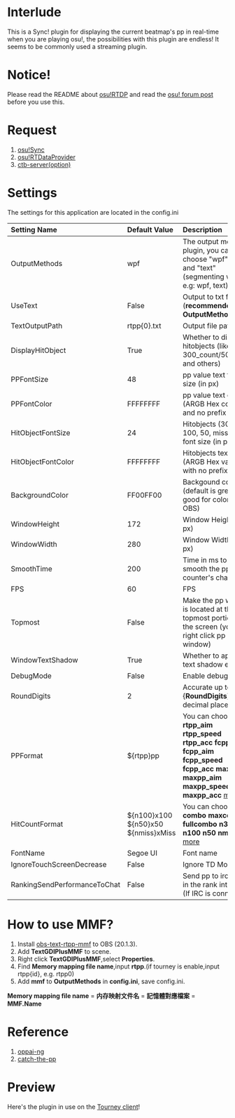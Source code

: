 # Interlude
This is a Sync! plugin for displaying the current beatmap's pp in real-time when you are playing osu!, the possibilities with this plugin are endless! It seems to be commonly used a streaming plugin.

# Notice!
Please read the README about [osu!RTDP](https://github.com/KedamaOvO/OsuRTDataProvider-Release) and read the [osu! forum post](https://osu.ppy.sh/community/forums/topics/685031) before you use this.

# Request 
1. [osu!Sync](https://github.com/Deliay/osuSync)
2. [osu!RTDataProvider](https://github.com/KedamaOvO/OsuRTDataProvider-Release)
3. [ctb-server(option)](https://github.com/OsuSync/RealTimePPDisplayer/releases/download/v1.5.0/ctb-server.7z)

# Settings
The settings for this application are located in the config.ini<br>

| Setting Name  | Default Value | Description |
|:------------- |:-------------|:-----|
| OutputMethods | wpf | The output mode of plugin, you can choose "wpf","mmf" and "text" (segmenting with ',' e.g: wpf, text) |
| UseText  | False | Output to txt file (**recommended OutputMethods**) |
| TextOutputPath  | rtpp{0}.txt |  Output file path |
| DisplayHitObject | True  | Whether to display hitobjects (like 300_count/50_count and others) |
| PPFontSize | 48 | pp value text font size (in px) |
| PPFontColor | FFFFFFFF | pp value text color (ARGB Hex  code and no prefix '#') |
| HitObjectFontSize | 24 | Hitobjects (300, 100, 50, miss) text font size (in px) |
| HitObjectFontColor | FFFFFFFF | Hitobjects text color (ARGB Hex value with no prefix '#') |
| BackgroundColor | FF00FF00 | Backgound color (default is green and good for colorkey in OBS) |
| WindowHeight | 172 | Window Height (in px) |
| WindowWidth | 280 | Window Width (in px) |
| SmoothTime | 200 | Time in ms to smooth the pp counter's changes |
| FPS | 60 | FPS |
| Topmost | False | Make the pp window is located at the topmost portion of the screen (you can right click pp window) |
| WindowTextShadow | True| Whether to apply text shadow effect |
| DebugMode | False | Enable debug ouput |
| RoundDigits | 2 | Accurate up to {**RoundDigits**} decimal places. |
| PPFormat | ${rtpp}pp | You can choose **rtpp rtpp_aim rtpp_speed rtpp_acc fcpp fcpp_aim fcpp_speed fcpp_acc maxpp maxpp_aim maxpp_speed maxpp_acc** [more](https://github.com/KedamaOvO/RealTimePPDisplayer/wiki/How-to-customize-my-output-content%3F)|
| HitCountFormat | ${n100}x100 ${n50}x50 ${nmiss}xMiss | You can choose **combo maxcombo fullcombo n300 n100 n50 nmiss** [more](https://github.com/KedamaOvO/RealTimePPDisplayer/wiki/How-to-customize-my-output-content%3F)|
| FontName | Segoe UI | Font name |
| IgnoreTouchScreenDecrease | False | Ignore TD Mod|
| RankingSendPerformanceToChat | False | Send pp to irc chat in the rank interface (If IRC is connected)|

# How to use MMF?
1. Install [obs-text-rtpp-mmf](https://github.com/KedamaOvO/RealTimePPDisplayer/releases/download/v1.1.1/obs-text-rtpp-mmf.7z) to OBS (20.1.3).
2. Add **TextGDIPlusMMF** to scene.
3. Right click **TextGDIPlusMMF**,select **Properties**.
4. Find **Memory mapping file name**,input **rtpp**.(if tourney is enable,input rtpp{id}, e.g. rtpp0)
5. Add **mmf** to **OutputMethods** in **config.ini**, save config.ini.

**Memory mapping file name** = **内存映射文件名** = **記憶體對應檔案** = **MMF.Name**

# Reference
1. [oppai-ng](https://github.com/Francesco149/oppai-ng)
2. [catch-the-pp](https://github.com/osufx/catch-the-pp)

# Preview
Here's the plugin in use on the [Tourney client](https://www.youtube.com/watch?v=begp3yimqaI)!
